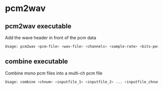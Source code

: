 # pcm2wav

## pcm2wav executable

Add the wave header in front of the pcm data

```bash
Usage: pcm2wav <pcm-file> <wav-file> <channels> <sample-rate> <bits-per-sample>
```

## combine executable

Combine mono pcm files into a multi-ch pcm file

```bash
Usage: combine <chnum> <inputfile_1> <inputfile_2> ... <inputfile_chnum> <bitwidth> <outputfile>
```
